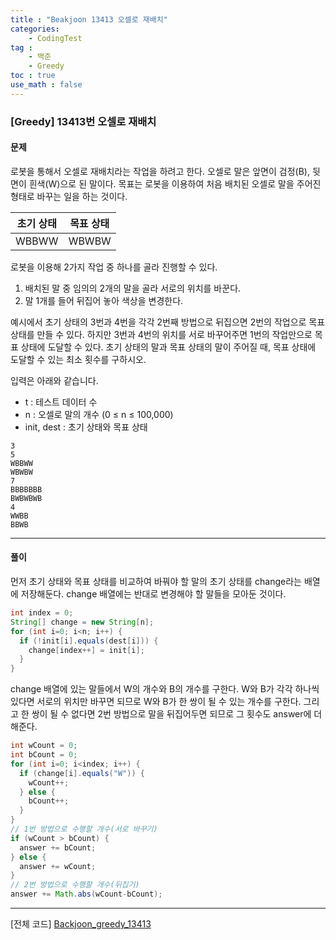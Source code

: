```yaml
---
title : "Beakjoon 13413 오셀로 재배치"
categories: 
    - CodingTest
tag : 
    - 백준
    - Greedy
toc : true
use_math : false
---
```


### [Greedy] 13413번 오셀로 재배치



#### 문제

로봇을 통해서 오셀로 재배치라는 작업을 하려고 한다. 오셀로 말은 앞면이 검정(B), 뒷면이 흰색(W)으로 된 말이다. 목표는 로봇을 이용하여 처음 배치된 오셀로 말을 주어진 형태로 바꾸는 일을 하는 것이다.

| 초기 상태 | 목표 상태 |
| --------- | --------- |
| WBBWW     | WBWBW     |

로봇을 이용해 2가지 작업 중 하나를 골라 진행할 수 있다.

1. 배치된 말 중 임의의 2개의 말을 골라 서로의 위치를 바꾼다.
2. 말 1개를 들어 뒤집어 놓아 색상을 변경한다.

예시에서 초기 상태의 3번과 4번을 각각 2번째 방법으로 뒤집으면 2번의 작업으로 목표 상태를 만들 수 있다. 하지만 3번과 4번의 위치를 서로 바꾸어주면 1번의 작업만으로 목표 상태에 도달할 수 있다. 초기 상태의 말과 목표 상태의 말이 주어질 때, 목표 상태에 도달할 수 있는 최소 횟수를 구하시오.

입력은 아래와 같습니다. 

- t :  테스트 데이터 수 
- n :  오셀로 말의 개수  (0 ≤ n ≤ 100,000)
- init, dest : 초기 상태와 목표 상태

```
3
5
WBBWW
WBWBW
7
BBBBBBB
BWBWBWB
4
WWBB
BBWB
```
------




#### 풀이

먼저 초기 상태와 목표 상태를 비교하여 바꿔야 할 말의 초기 상태를 change라는 배열에 저장해둔다. change 배열에는 반대로 변경해야 할 말들을 모아둔 것이다.

```java
int index = 0;
String[] change = new String[n];
for (int i=0; i<n; i++) {
  if (!init[i].equals(dest[i])) {
    change[index++] = init[i]; 
  }
}
```
change 배열에 있는 말들에서 W의 개수와 B의 개수를 구한다. W와 B가 각각 하나씩 있다면 서로의 위치만 바꾸면 되므로 W와 B가 한 쌍이 될 수 있는 개수를 구한다. 그리고 한 쌍이 될 수 없다면 2번 방법으로 말을 뒤집어두면 되므로 그 횟수도 answer에 더해준다.

```java
int wCount = 0;
int bCount = 0;
for (int i=0; i<index; i++) {
  if (change[i].equals("W")) {
    wCount++;
  } else {
    bCount++;
  }
}
// 1번 방법으로 수행할 개수(서로 바꾸기)
if (wCount > bCount) {
  answer += bCount;
} else {
  answer += wCount;
}
// 2번 방법으로 수행할 개수(뒤집기)
answer += Math.abs(wCount-bCount);
```

------



[전체 코드]
[Backjoon_greedy_13413](https://github.com/yuntnwls/codingtest/blob/609b5a4a6eb9649cc086b8c9953fff55c51d4584/src/com/backjoon/greedy/t13413/Main.java)

